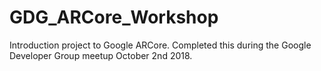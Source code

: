 # GDG_ARCore_Workshop
Introduction project to Google ARCore. Completed this during the Google Developer Group meetup October 2nd 2018.
